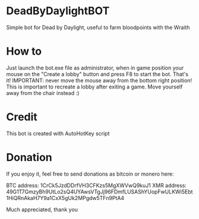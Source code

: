 # DeadByDaylightBOT
Simple bot for Dead by Daylight, useful to farm bloodpoints with the Wraith

# How to
Just launch the bot.exe file as administrator, when in game position your mouse on the "Create a lobby" button and press F8 to start the bot. That's it!
IMPORTANT: never move the mouse away from the bottom right position! This is important to recreate a lobby after exiting a game. Move yourself away from the chair instead :)

# Credit
This bot is created with AutoHotKey script

# Donation
If you enjoy it, feel free to send donations as bitcoin or monero here:

BTC address: 1CrCk5JzdDDrfVH3CFKzs5MgXWVwQ9kuJ1
XMR address: 49G1T7GmzyBh9UtLo2sQ4UYAwsVTgJj96FDmfLUSAShYUopFwULKWi5Ebt1HiQRnAkaH7Y9a1CxX5gUk2MPgdw5TFn9PtA4

Much appreciated, thank you
